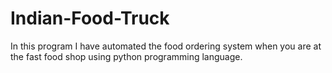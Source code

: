 # Indian-Food-Truck
In this program I have automated the food ordering system when you are at the fast food shop using python programming language.
